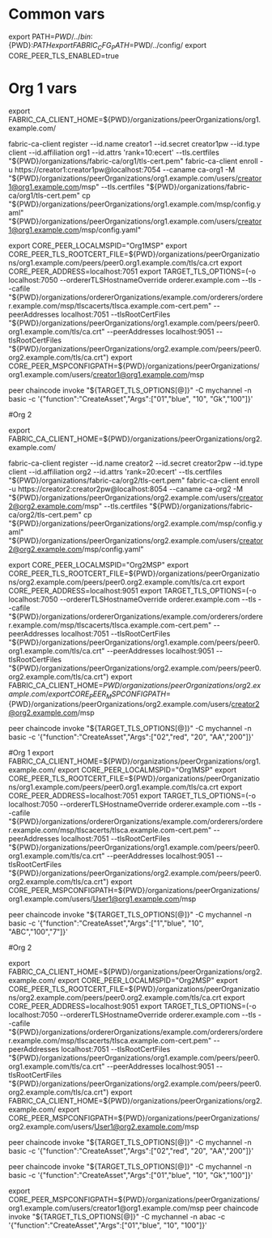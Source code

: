 # Common vars
export PATH=${PWD}/../bin:${PWD}:$PATH
export FABRIC_CFG_PATH=$PWD/../config/
export CORE_PEER_TLS_ENABLED=true

# Org 1 vars
export FABRIC_CA_CLIENT_HOME=${PWD}/organizations/peerOrganizations/org1.example.com/

fabric-ca-client register --id.name creator1 --id.secret creator1pw --id.type client --id.affiliation org1 --id.attrs 'rank=10:ecert' --tls.certfiles "${PWD}/organizations/fabric-ca/org1/tls-cert.pem"
fabric-ca-client enroll -u https://creator1:creator1pw@localhost:7054 --caname ca-org1 -M "${PWD}/organizations/peerOrganizations/org1.example.com/users/creator1@org1.example.com/msp" --tls.certfiles "${PWD}/organizations/fabric-ca/org1/tls-cert.pem"
cp "${PWD}/organizations/peerOrganizations/org1.example.com/msp/config.yaml" "${PWD}/organizations/peerOrganizations/org1.example.com/users/creator1@org1.example.com/msp/config.yaml"

export CORE_PEER_LOCALMSPID="Org1MSP"
export CORE_PEER_TLS_ROOTCERT_FILE=${PWD}/organizations/peerOrganizations/org1.example.com/peers/peer0.org1.example.com/tls/ca.crt
export CORE_PEER_ADDRESS=localhost:7051
export TARGET_TLS_OPTIONS=(-o localhost:7050 --ordererTLSHostnameOverride orderer.example.com --tls --cafile "${PWD}/organizations/ordererOrganizations/example.com/orderers/orderer.example.com/msp/tlscacerts/tlsca.example.com-cert.pem" --peerAddresses localhost:7051 --tlsRootCertFiles "${PWD}/organizations/peerOrganizations/org1.example.com/peers/peer0.org1.example.com/tls/ca.crt" --peerAddresses localhost:9051 --tlsRootCertFiles "${PWD}/organizations/peerOrganizations/org2.example.com/peers/peer0.org2.example.com/tls/ca.crt")
export CORE_PEER_MSPCONFIGPATH=${PWD}/organizations/peerOrganizations/org1.example.com/users/creator1@org1.example.com/msp

peer chaincode invoke "${TARGET_TLS_OPTIONS[@]}" -C mychannel -n basic -c '{"function":"CreateAsset","Args":["01","blue", "10", "Gk","100"]}'

#Org 2

export FABRIC_CA_CLIENT_HOME=${PWD}/organizations/peerOrganizations/org2.example.com/

fabric-ca-client register --id.name creator2 --id.secret creator2pw --id.type client --id.affiliation org2 --id.attrs 'rank=20:ecert' --tls.certfiles "${PWD}/organizations/fabric-ca/org2/tls-cert.pem"
fabric-ca-client enroll -u https://creator2:creator2pw@localhost:8054 --caname ca-org2 -M "${PWD}/organizations/peerOrganizations/org2.example.com/users/creator2@org2.example.com/msp" --tls.certfiles "${PWD}/organizations/fabric-ca/org2/tls-cert.pem"
cp "${PWD}/organizations/peerOrganizations/org2.example.com/msp/config.yaml" "${PWD}/organizations/peerOrganizations/org2.example.com/users/creator2@org2.example.com/msp/config.yaml"

export CORE_PEER_LOCALMSPID="Org2MSP"
export CORE_PEER_TLS_ROOTCERT_FILE=${PWD}/organizations/peerOrganizations/org2.example.com/peers/peer0.org2.example.com/tls/ca.crt
export CORE_PEER_ADDRESS=localhost:9051
export TARGET_TLS_OPTIONS=(-o localhost:7050 --ordererTLSHostnameOverride orderer.example.com --tls --cafile "${PWD}/organizations/ordererOrganizations/example.com/orderers/orderer.example.com/msp/tlscacerts/tlsca.example.com-cert.pem" --peerAddresses localhost:7051 --tlsRootCertFiles "${PWD}/organizations/peerOrganizations/org1.example.com/peers/peer0.org1.example.com/tls/ca.crt" --peerAddresses localhost:9051 --tlsRootCertFiles "${PWD}/organizations/peerOrganizations/org2.example.com/peers/peer0.org2.example.com/tls/ca.crt")
export FABRIC_CA_CLIENT_HOME=${PWD}/organizations/peerOrganizations/org2.example.com/
export CORE_PEER_MSPCONFIGPATH=${PWD}/organizations/peerOrganizations/org2.example.com/users/creator2@org2.example.com/msp

peer chaincode invoke "${TARGET_TLS_OPTIONS[@]}" -C mychannel -n basic -c '{"function":"CreateAsset","Args":["02","red", "20", "AA","200"]}'



#Org 1
export FABRIC_CA_CLIENT_HOME=${PWD}/organizations/peerOrganizations/org1.example.com/
export CORE_PEER_LOCALMSPID="Org1MSP"
export CORE_PEER_TLS_ROOTCERT_FILE=${PWD}/organizations/peerOrganizations/org1.example.com/peers/peer0.org1.example.com/tls/ca.crt
export CORE_PEER_ADDRESS=localhost:7051
export TARGET_TLS_OPTIONS=(-o localhost:7050 --ordererTLSHostnameOverride orderer.example.com --tls --cafile "${PWD}/organizations/ordererOrganizations/example.com/orderers/orderer.example.com/msp/tlscacerts/tlsca.example.com-cert.pem" --peerAddresses localhost:7051 --tlsRootCertFiles "${PWD}/organizations/peerOrganizations/org1.example.com/peers/peer0.org1.example.com/tls/ca.crt" --peerAddresses localhost:9051 --tlsRootCertFiles "${PWD}/organizations/peerOrganizations/org2.example.com/peers/peer0.org2.example.com/tls/ca.crt")
export CORE_PEER_MSPCONFIGPATH=${PWD}/organizations/peerOrganizations/org1.example.com/users/User1@org1.example.com/msp

peer chaincode invoke "${TARGET_TLS_OPTIONS[@]}" -C mychannel -n basic -c '{"function":"CreateAsset","Args":["1","blue", "10", "ABC","100","7"]}'

#Org 2

export FABRIC_CA_CLIENT_HOME=${PWD}/organizations/peerOrganizations/org2.example.com/
export CORE_PEER_LOCALMSPID="Org2MSP"
export CORE_PEER_TLS_ROOTCERT_FILE=${PWD}/organizations/peerOrganizations/org2.example.com/peers/peer0.org2.example.com/tls/ca.crt
export CORE_PEER_ADDRESS=localhost:9051
export TARGET_TLS_OPTIONS=(-o localhost:7050 --ordererTLSHostnameOverride orderer.example.com --tls --cafile "${PWD}/organizations/ordererOrganizations/example.com/orderers/orderer.example.com/msp/tlscacerts/tlsca.example.com-cert.pem" --peerAddresses localhost:7051 --tlsRootCertFiles "${PWD}/organizations/peerOrganizations/org1.example.com/peers/peer0.org1.example.com/tls/ca.crt" --peerAddresses localhost:9051 --tlsRootCertFiles "${PWD}/organizations/peerOrganizations/org2.example.com/peers/peer0.org2.example.com/tls/ca.crt")
export FABRIC_CA_CLIENT_HOME=${PWD}/organizations/peerOrganizations/org2.example.com/
export CORE_PEER_MSPCONFIGPATH=${PWD}/organizations/peerOrganizations/org2.example.com/users/User1@org2.example.com/msp

peer chaincode invoke "${TARGET_TLS_OPTIONS[@]}" -C mychannel -n basic -c '{"function":"CreateAsset","Args":["02","red", "20", "AA","200"]}'


peer chaincode invoke "${TARGET_TLS_OPTIONS[@]}" -C mychannel -n basic -c '{"function":"CreateAsset","Args":["01","blue", "10", "Gk","100"]}'

export CORE_PEER_MSPCONFIGPATH=${PWD}/organizations/peerOrganizations/org1.example.com/users/creator1@org1.example.com/msp
peer chaincode invoke "${TARGET_TLS_OPTIONS[@]}" -C mychannel -n abac -c '{"function":"CreateAsset","Args":["01","blue", "10", "100"]}'